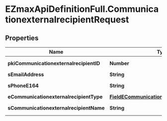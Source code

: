 # EZmaxApiDefinitionFull.CommunicationexternalrecipientRequest

## Properties

Name | Type | Description | Notes
------------ | ------------- | ------------- | -------------
**pkiCommunicationexternalrecipientID** | **Number** | The unique ID of the Communicationexternalrecipient | [optional] 
**sEmailAddress** | **String** | The email address. | [optional] 
**sPhoneE164** | **String** | A phone number in E.164 Format | [optional] 
**eCommunicationexternalrecipientType** | [**FieldECommunicationexternalrecipientType**](FieldECommunicationexternalrecipientType.md) |  | [optional] 
**sCommunicationexternalrecipientName** | **String** | The name of the Communicationexternalrecipient | [optional] 


